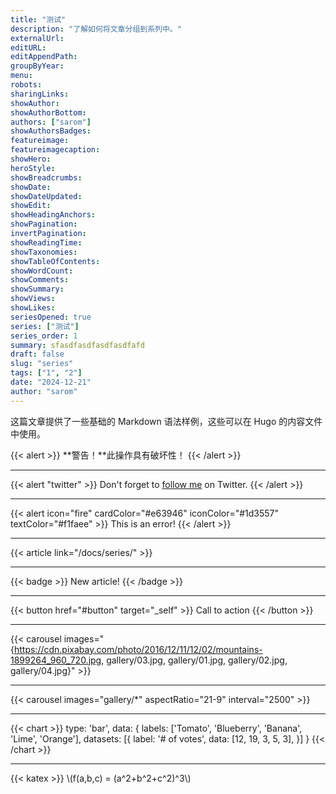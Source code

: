 ```yaml
---
title: "测试"
description: "了解如何将文章分组到系列中。"
externalUrl:
editURL:
editAppendPath:
groupByYear:
menu:
robots:
sharingLinks:
showAuthor:
showAuthorBottom:
authors: ["sarom"]
showAuthorsBadges:
featureimage:
featureimagecaption:
showHero:
heroStyle:
showBreadcrumbs:
showDate:
showDateUpdated:
showEdit:
showHeadingAnchors:
showPagination:
invertPagination:
showReadingTime:
showTaxonomies:
showTableOfContents:
showWordCount:
showComments:
showSummary:
showViews:
showLikes:
seriesOpened: true
series: ["测试"]
series_order: 1
summary: sfasdfasdfasdfasdfafd
draft: false
slug: "series"
tags: ["1", "2"]
date: "2024-12-21"
author: "sarom"
---
```


这篇文章提供了一些基础的 Markdown 语法样例，这些可以在 Hugo 的内容文件中使用。

<!--more-->

{{< alert >}}
**警告！**此操作具有破坏性！
{{< /alert >}}

---

{{< alert "twitter" >}}
Don't forget to [follow me](https://twitter.com/nunocoracao) on Twitter.
{{< /alert >}}

---

{{< alert icon="fire" cardColor="#e63946" iconColor="#1d3557" textColor="#f1faee" >}}
This is an error!
{{< /alert >}}

---

{{< article link="/docs/series/" >}}

---

{{< badge >}}
New article!
{{< /badge >}}

---

{{< button href="#button" target="_self" >}}
Call to action
{{< /button >}}

---

{{< carousel images="{https://cdn.pixabay.com/photo/2016/12/11/12/02/mountains-1899264_960_720.jpg, gallery/03.jpg, gallery/01.jpg, gallery/02.jpg, gallery/04.jpg}" >}}

---

{{< carousel images="gallery/*" aspectRatio="21-9" interval="2500" >}}

---

{{< chart >}}
type: 'bar',
data: {
  labels: ['Tomato', 'Blueberry', 'Banana', 'Lime', 'Orange'],
  datasets: [{
    label: '# of votes',
    data: [12, 19, 3, 5, 3],
  }]
}
{{< /chart >}}

---

{{< katex >}}
\\(f(a,b,c) = (a^2+b^2+c^2)^3\\)

